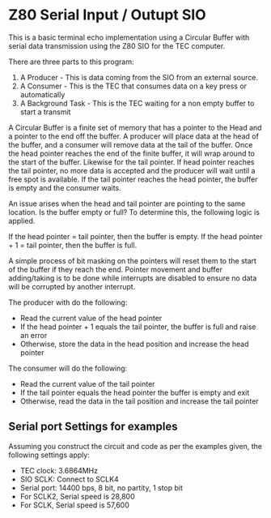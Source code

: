 # Z80 Serial Input / Outupt SIO

This is a basic terminal echo implementation using a Circular Buffer with serial data transmission using the Z80 SIO for the TEC computer.

There are three parts to this program:
1. A Producer - This is data coming from the SIO from an external source.
2. A Consumer - This is the TEC that consumes data on a key press or automatically
3. A Background Task - This is the TEC waiting for a non empty buffer to start a transmit

A Circular Buffer is a finite set of memory that has a pointer to the Head and a pointer to the end off the buffer.  A producer will place data at the head of the buffer, and a consumer will remove data at the tail of the buffer.  Once the head pointer reaches the end of the finite buffer, it will wrap around to the start of the buffer.  Likewise for the tail pointer.  If head pointer reaches the tail pointer, no more data is accepted and the producer will wait until a free spot is available.  If the tail pointer reaches the head pointer, the buffer is empty and the consumer waits.

An issue arises when the head and tail pointer are pointing to the same location.  Is the buffer empty or full?  To determine this, the following logic is applied.

If the head pointer = tail pointer, then the buffer is empty.
If the head pointer + 1 = tail pointer, then the buffer is full.

A simple process of bit masking on the pointers will reset them to the start of the buffer if they reach the end.  Pointer movement and buffer adding/taking is to be done while interrupts are disabled to ensure no data will be corrupted by another interrupt.

The producer with do the following:
 
 - Read the current value of the head pointer
 - If the head pointer + 1 equals the tail pointer, the buffer is full and raise an error
 - Otherwise, store the data in the head position and increase the head pointer

The consumer will do the following:
 - Read the current value of the tail pointer
 - If the tail pointer equals the head pointer the buffer is empty and exit
 - Otherwise, read the data in the tail position and increase the tail pointer


## Serial port Settings for examples

Assuming you construct the circuit and code as per the examples given, the following settings apply:

- TEC clock: 3.6864MHz
- SIO SCLK: Connect to SCLK4
- Serial port: 14400 bps, 8 bit, no partity, 1 stop bit
- For SCLK2, Serial speed is 28,800
- For SCLK, Serial speed is 57,600

